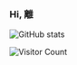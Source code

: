 ### Hi, 離

![GitHub stats](https://github-readme-stats.vercel.app/api?username=bartleby&show_icons=true&theme=cobalt) 

<!-- ![Top Langs](https://github-readme-stats.vercel.app/api/top-langs/?username=bartleby&layout=compact&theme=cobalt) -->

<img alt="Visitor Count" src="https://visitor-badge.glitch.me/badge?page_id=bartleby.bartleby">

